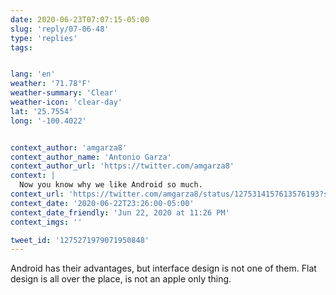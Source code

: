 ```yaml
---
date: 2020-06-23T07:07:15-05:00
slug: 'reply/07-06-48'
type: 'replies'
tags:


lang: 'en'
weather: '71.78°F'
weather-summary: 'Clear'
weather-icon: 'clear-day'
lat: '25.7554'
long: '-100.4022'


context_author: 'amgarza8'
context_author_name: 'Antonio Garza'
context_author_url: 'https://twitter.com/amgarza8'
context: |
  Now you know why we like Android so much.
context_url: 'https://twitter.com/amgarza8/status/1275314157613576193?s=12'
context_date: '2020-06-22T23:26:00-05:00'
context_date_friendly: 'Jun 22, 2020 at 11:26 PM'
context_imgs: ''

tweet_id: '1275271979071950848'
---
```

Android has their advantages, but interface design is not one of them. Flat design is all over the place, is not an apple only thing. 